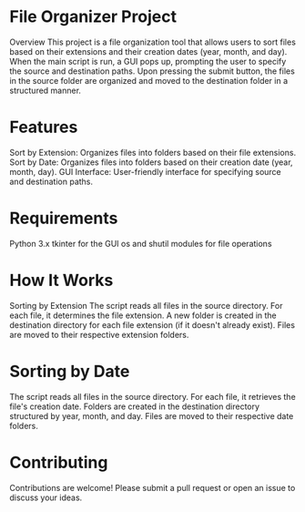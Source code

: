 # File Organizer Project
Overview
This project is a file organization tool that allows users to sort files based on their extensions and their creation dates (year, month, and day). When the main script is run, a GUI pops up, prompting the user to specify the source and destination paths. Upon pressing the submit button, the files in the source folder are organized and moved to the destination folder in a structured manner.

# Features
Sort by Extension: Organizes files into folders based on their file extensions.
Sort by Date: Organizes files into folders based on their creation date (year, month, day).
GUI Interface: User-friendly interface for specifying source and destination paths.

# Requirements
Python 3.x
tkinter for the GUI
os and shutil modules for file operations

# How It Works
Sorting by Extension
The script reads all files in the source directory.
For each file, it determines the file extension.
A new folder is created in the destination directory for each file extension (if it doesn't already exist).
Files are moved to their respective extension folders.

# Sorting by Date
The script reads all files in the source directory.
For each file, it retrieves the file's creation date.
Folders are created in the destination directory structured by year, month, and day.
Files are moved to their respective date folders.

# Contributing
Contributions are welcome! Please submit a pull request or open an issue to discuss your ideas.
